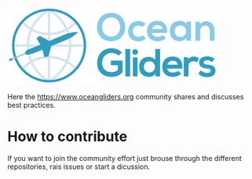 ![ OceanGliders Logo](logo-ocean-gliders.png "OceanGliders Logo")

Here the https://www.oceangliders.org community shares and discusses best practices. 

# How to contribute
If you want to join the community effort just brouse through the different repositories, rais issues or start a dicussion.
